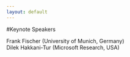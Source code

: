 ```yaml
---
layout: default
---
```


#Keynote Speakers

Frank Fischer (University of Munich, Germany)  
Dilek Hakkani-Tur (Microsoft Research, USA)  

